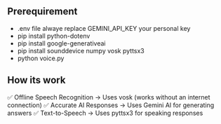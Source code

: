 ## Prerequirement
- .env file alwaye replace GEMINI_API_KEY your personal key
- pip install python-dotenv
- pip install google-generativeai
- pip install sounddevice numpy vosk pyttsx3
- python voice.py

## How its work
✅ Offline Speech Recognition → Uses vosk (works without an internet connection)
✅ Accurate AI Responses → Uses Gemini AI for generating answers
✅ Text-to-Speech → Uses pyttsx3 for speaking responses


